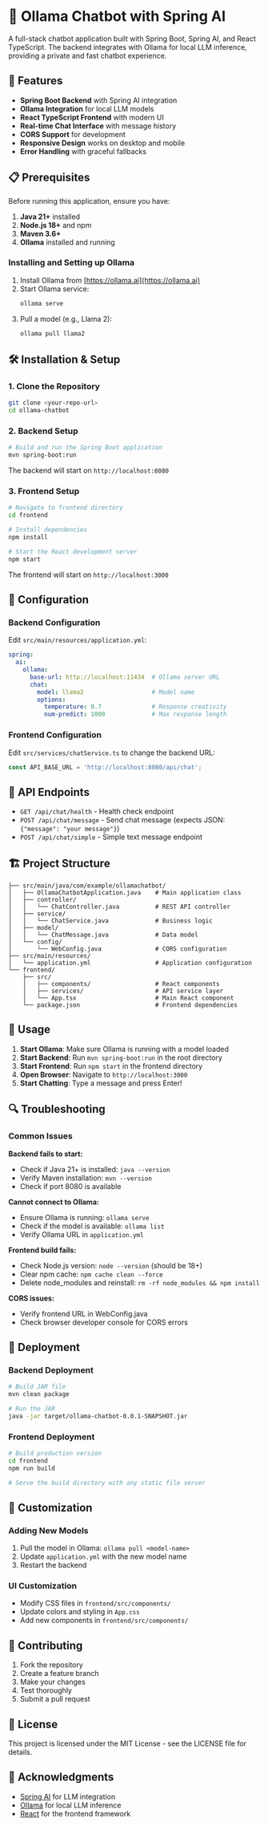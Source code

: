 # 🤖 Ollama Chatbot with Spring AI

A full-stack chatbot application built with Spring Boot, Spring AI, and React TypeScript. The backend integrates with Ollama for local LLM inference, providing a private and fast chatbot experience.

## 🚀 Features

- **Spring Boot Backend** with Spring AI integration
- **Ollama Integration** for local LLM models
- **React TypeScript Frontend** with modern UI
- **Real-time Chat Interface** with message history
- **CORS Support** for development
- **Responsive Design** works on desktop and mobile
- **Error Handling** with graceful fallbacks

## 📋 Prerequisites

Before running this application, ensure you have:

1. **Java 21+** installed
2. **Node.js 18+** and npm
3. **Maven 3.6+**
4. **Ollama** installed and running

### Installing and Setting up Ollama

1. Install Ollama from [https://ollama.ai](https://ollama.ai)
2. Start Ollama service:
   ```bash
   ollama serve
   ```
3. Pull a model (e.g., Llama 2):
   ```bash
   ollama pull llama2
   ```

## 🛠️ Installation & Setup

### 1. Clone the Repository
```bash
git clone <your-repo-url>
cd ollama-chatbot
```

### 2. Backend Setup
```bash
# Build and run the Spring Boot application
mvn spring-boot:run
```

The backend will start on `http://localhost:8080`

### 3. Frontend Setup
```bash
# Navigate to frontend directory
cd frontend

# Install dependencies
npm install

# Start the React development server
npm start
```

The frontend will start on `http://localhost:3000`

## 🔧 Configuration

### Backend Configuration

Edit `src/main/resources/application.yml`:

```yaml
spring:
  ai:
    ollama:
      base-url: http://localhost:11434  # Ollama server URL
      chat:
        model: llama2                   # Model name
        options:
          temperature: 0.7              # Response creativity
          num-predict: 1000             # Max response length
```

### Frontend Configuration

Edit `src/services/chatService.ts` to change the backend URL:

```typescript
const API_BASE_URL = 'http://localhost:8080/api/chat';
```

## 📡 API Endpoints

- `GET /api/chat/health` - Health check endpoint
- `POST /api/chat/message` - Send chat message (expects JSON: `{"message": "your message"}`)
- `POST /api/chat/simple` - Simple text message endpoint

## 🏗️ Project Structure

```
├── src/main/java/com/example/ollamachatbot/
│   ├── OllamaChatbotApplication.java    # Main application class
│   ├── controller/
│   │   └── ChatController.java          # REST API controller
│   ├── service/
│   │   └── ChatService.java             # Business logic
│   ├── model/
│   │   └── ChatMessage.java             # Data model
│   └── config/
│       └── WebConfig.java               # CORS configuration
├── src/main/resources/
│   └── application.yml                  # Application configuration
└── frontend/
    ├── src/
    │   ├── components/                  # React components
    │   ├── services/                    # API service layer
    │   └── App.tsx                      # Main React component
    └── package.json                     # Frontend dependencies
```

## 🎯 Usage

1. **Start Ollama**: Make sure Ollama is running with a model loaded
2. **Start Backend**: Run `mvn spring-boot:run` in the root directory
3. **Start Frontend**: Run `npm start` in the frontend directory
4. **Open Browser**: Navigate to `http://localhost:3000`
5. **Start Chatting**: Type a message and press Enter!

## 🔍 Troubleshooting

### Common Issues

**Backend fails to start:**
- Check if Java 21+ is installed: `java --version`
- Verify Maven installation: `mvn --version`
- Check if port 8080 is available

**Cannot connect to Ollama:**
- Ensure Ollama is running: `ollama serve`
- Check if the model is available: `ollama list`
- Verify Ollama URL in `application.yml`

**Frontend build fails:**
- Check Node.js version: `node --version` (should be 18+)
- Clear npm cache: `npm cache clean --force`
- Delete node_modules and reinstall: `rm -rf node_modules && npm install`

**CORS issues:**
- Verify frontend URL in WebConfig.java
- Check browser developer console for CORS errors

## 🚀 Deployment

### Backend Deployment
```bash
# Build JAR file
mvn clean package

# Run the JAR
java -jar target/ollama-chatbot-0.0.1-SNAPSHOT.jar
```

### Frontend Deployment
```bash
# Build production version
cd frontend
npm run build

# Serve the build directory with any static file server
```

## 🎨 Customization

### Adding New Models
1. Pull the model in Ollama: `ollama pull <model-name>`
2. Update `application.yml` with the new model name
3. Restart the backend

### UI Customization
- Modify CSS files in `frontend/src/components/`
- Update colors and styling in `App.css`
- Add new components in `frontend/src/components/`

## 🤝 Contributing

1. Fork the repository
2. Create a feature branch
3. Make your changes
4. Test thoroughly
5. Submit a pull request

## 📝 License

This project is licensed under the MIT License - see the LICENSE file for details.

## 🙏 Acknowledgments

- [Spring AI](https://spring.io/projects/spring-ai) for LLM integration
- [Ollama](https://ollama.ai) for local LLM inference
- [React](https://reactjs.org) for the frontend framework